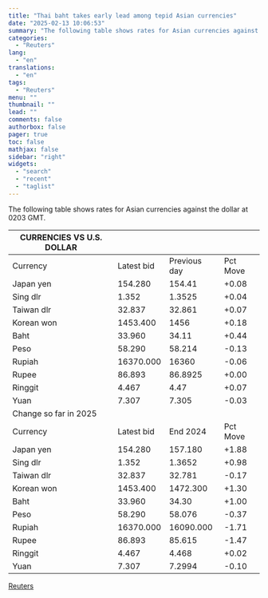 ```yaml
---
title: "Thai baht takes early lead among tepid Asian currencies"
date: "2025-02-13 10:06:53"
summary: "The following table shows rates for Asian currencies against the dollar at 0203 GMT. CURRENCIES VS U.S. DOLLAR CurrencyLatest bidPrevious dayPct Move Japan yen154.280154.41+0.08 Sing dlr1.3521.3525+0.04 Taiwan dlr32.83732.861+0.07 Korean won1453.4001456+0.18 Baht33.96034.11+0.44 Peso58.29058.214-0.13 Rupiah16370.00016360-0.06 Rupee86.89386.8925+0.00 Ringgit4.4674.47+0.07 Yuan7.3077.305-0.03 Change so far in 2025 CurrencyLatest bidEnd 2024Pct Move Japan yen154.280157.180+1.88 Sing dlr1.3521.3652+0.98 Taiwan..."
categories:
  - "Reuters"
lang:
  - "en"
translations:
  - "en"
tags:
  - "Reuters"
menu: ""
thumbnail: ""
lead: ""
comments: false
authorbox: false
pager: true
toc: false
mathjax: false
sidebar: "right"
widgets:
  - "search"
  - "recent"
  - "taglist"
---
```


The following table shows rates for Asian currencies against the dollar at 0203 GMT.

| CURRENCIES VS U.S. DOLLAR |  |  |  |
| --- | --- | --- | --- |
| Currency | Latest bid | Previous day | Pct Move |
| Japan yen | 154.280 | 154.41 | +0.08 |
| Sing dlr | 1.352 | 1.3525 | +0.04 |
| Taiwan dlr | 32.837 | 32.861 | +0.07 |
| Korean won | 1453.400 | 1456 | +0.18 |
| Baht | 33.960 | 34.11 | +0.44 |
| Peso | 58.290 | 58.214 | -0.13 |
| Rupiah | 16370.000 | 16360 | -0.06 |
| Rupee | 86.893 | 86.8925 | +0.00 |
| Ringgit | 4.467 | 4.47 | +0.07 |
| Yuan | 7.307 | 7.305 | -0.03 |
| Change so far in 2025 |  |  |  |
| Currency | Latest bid | End 2024 | Pct Move |
| Japan yen | 154.280 | 157.180 | +1.88 |
| Sing dlr | 1.352 | 1.3652 | +0.98 |
| Taiwan dlr | 32.837 | 32.781 | -0.17 |
| Korean won | 1453.400 | 1472.300 | +1.30 |
| Baht | 33.960 | 34.30 | +1.00 |
| Peso | 58.290 | 58.076 | -0.37 |
| Rupiah | 16370.000 | 16090.000 | -1.71 |
| Rupee | 86.893 | 85.615 | -1.47 |
| Ringgit | 4.467 | 4.468 | +0.02 |
| Yuan | 7.307 | 7.2994 | -0.10 |

[Reuters](https://www.tradingview.com/news/reuters.com,2025:newsml_L4N3P405J:0-thai-baht-takes-early-lead-among-tepid-asian-currencies/)
